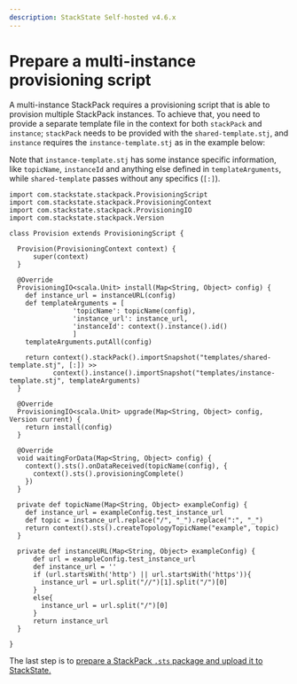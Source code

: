 ```yaml
---
description: StackState Self-hosted v4.6.x
---
```


# Prepare a multi-instance provisioning script

A multi-instance StackPack requires a provisioning script that is able to provision multiple StackPack instances. To achieve that, you need to provide a separate template file in the context for both `stackPack` and `instance`; `stackPack` needs to be provided with the `shared-template.stj`, and `instance` requires the `instance-template.stj` as in the example below:

Note that `instance-template.stj` has some instance specific information, like `topicName`, `instanceId` and anything else defined in `templateArguments`, while `shared-template` passes without any specifics \(`[:]`\).

```text
import com.stackstate.stackpack.ProvisioningScript
import com.stackstate.stackpack.ProvisioningContext
import com.stackstate.stackpack.ProvisioningIO
import com.stackstate.stackpack.Version

class Provision extends ProvisioningScript {

  Provision(ProvisioningContext context) {
      super(context)
  }

  @Override
  ProvisioningIO<scala.Unit> install(Map<String, Object> config) {
    def instance_url = instanceURL(config)
    def templateArguments = [
                'topicName': topicName(config),
                'instance_url': instance_url,
                'instanceId': context().instance().id()
                ]
    templateArguments.putAll(config)

    return context().stackPack().importSnapshot("templates/shared-template.stj", [:]) >>
           context().instance().importSnapshot("templates/instance-template.stj", templateArguments)
  }

  @Override
  ProvisioningIO<scala.Unit> upgrade(Map<String, Object> config, Version current) {
    return install(config)
  }

  @Override
  void waitingForData(Map<String, Object> config) {
    context().sts().onDataReceived(topicName(config), {
      context().sts().provisioningComplete()
    })
  }

  private def topicName(Map<String, Object> exampleConfig) {
    def instance_url = exampleConfig.test_instance_url
    def topic = instance_url.replace("/", "_").replace(":", "_")
    return context().sts().createTopologyTopicName("example", topic)
  }

  private def instanceURL(Map<String, Object> exampleConfig) {
      def url = exampleConfig.test_instance_url
      def instance_url = ''
      if (url.startsWith('http') || url.startsWith('https')){
        instance_url = url.split("//")[1].split("/")[0]
      }
      else{
        instance_url = url.split("/")[0]
      }
      return instance_url
  }

}
```

The last step is to [prepare a StackPack `.sts` package and upload it to StackState.](prepare_multi-instance_provisioning_script.md)

